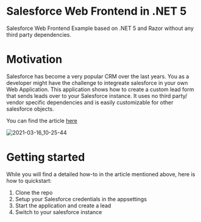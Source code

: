 # Salesforce Web Frontend in .NET 5
Salesforce Web Frontend Example based on .NET 5 and Razor without any third party dependencies.


# Motivation

Salesforce has become a very popular CRM over the last years. You as a developer might have the challenge to integreate salesforce in your own Web Application. This application shows how to create a custom lead form that sends leads over to your Salesforce instance. It uses no third party/ vendor specific dependencies and is easily customizable for other salesforce objects.

You can find the article [here](https://alexbierhaus.medium.com/custom-salesforce-web-to-lead-form-with-net-74301bf8aa5f)

![2021-03-16_10-25-44](https://user-images.githubusercontent.com/18400458/111286548-9aeb2f80-8642-11eb-9125-ed2141a5caed.gif)


# Getting started
While you will find a detailed how-to in the article mentioned above, here is how to quickstart:
1. Clone the repo
2. Setup your Salesforce credentials in the appsettings
3. Start the application and create a lead
4. Switch to your salesforce instance
